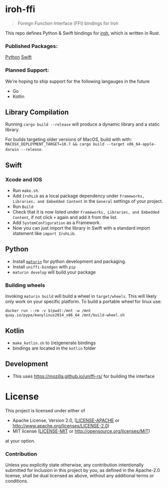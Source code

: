# iroh-ffi 

> Foreign Function Interface (FFI) bindings for Iroh

This repo defines Python & Swift bindings for [iroh](https://github.com/n0-computer/iroh), which is written in Rust.

### Published Packages:
[Python](https://pypi.org/project/iroh/)
[Swift](https://github.com/n0-computer/iroh-ffi)

### Planned Support:
We're hoping to ship support for the following langauges in the future

- Go
- Kotlin



## Library Compilation

Running `cargo build --release` will produce a dynamic library and a static library.

For builds targeting older versions of MacOS, build with with:  `MACOSX_DEPLOYMENT_TARGET=10.7 && cargo build --target x86_64-apple-darwin --release`.

## Swift

### Xcode and IOS 

- Run `make.sh`. 
- Add `IrohLib` as a local package dependency under `Frameworks, Libraries, and Embedded Content` in the `General` settings of your project. 
- Run `Build`
- Check that it is now listed under `Frameworks, Libraries, and Embedded Content`, if not click `+` again and add it from the list.
- Add `SystemConfiguration` as a Framework.
- Now you can just import the library in Swift with a standard import statement like `import IrohLib`.

## Python

- Install [`maturin`](https://www.maturin.rs/installation) for python development and packaging.
- Install `uniffi-bindgen` with `pip`
- `maturin develop` will build your package

### Building wheels

Invoking `maturin build` will build a wheel in `target/wheels`.  This
will likely only work on your specific platform. To build a portable
wheel for linux use:

```
docker run --rm -v $(pwd):/mnt -w /mnt quay.io/pypa/manylinux2014_x86_64 /mnt/build-wheel.sh
```

## Kotlin

- `make_kotlin.sh` to (re)generate bindings
- bindings are located in the `kotlin` folder

## Development

- This uses https://mozilla.github.io/uniffi-rs/ for building the interface

# License

This project is licensed under either of

 * Apache License, Version 2.0, ([LICENSE-APACHE](LICENSE-APACHE) or
   http://www.apache.org/licenses/LICENSE-2.0)
 * MIT license ([LICENSE-MIT](LICENSE-MIT) or
   http://opensource.org/licenses/MIT)

at your option.

### Contribution

Unless you explicitly state otherwise, any contribution intentionally submitted
for inclusion in this project by you, as defined in the Apache-2.0 license,
shall be dual licensed as above, without any additional terms or conditions.
